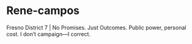 # Rene-campos
Fresno District 7 | No Promises. Just Outcomes. Public power, personal cost. I don’t campaign—I correct.
